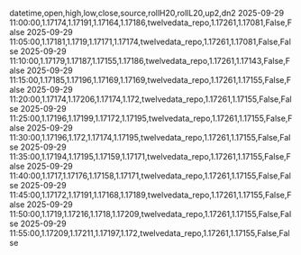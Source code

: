datetime,open,high,low,close,source,rollH20,rollL20,up2,dn2
2025-09-29 11:00:00,1.17174,1.17191,1.17164,1.17186,twelvedata_repo,1.17261,1.17081,False,False
2025-09-29 11:05:00,1.17181,1.1719,1.17171,1.17174,twelvedata_repo,1.17261,1.17081,False,False
2025-09-29 11:10:00,1.17179,1.17187,1.17155,1.17186,twelvedata_repo,1.17261,1.17143,False,False
2025-09-29 11:15:00,1.17185,1.17196,1.17169,1.17169,twelvedata_repo,1.17261,1.17155,False,False
2025-09-29 11:20:00,1.17174,1.17206,1.17174,1.172,twelvedata_repo,1.17261,1.17155,False,False
2025-09-29 11:25:00,1.17196,1.17199,1.17172,1.17195,twelvedata_repo,1.17261,1.17155,False,False
2025-09-29 11:30:00,1.17196,1.172,1.17174,1.17195,twelvedata_repo,1.17261,1.17155,False,False
2025-09-29 11:35:00,1.17194,1.17195,1.17159,1.17171,twelvedata_repo,1.17261,1.17155,False,False
2025-09-29 11:40:00,1.1717,1.17176,1.17158,1.17171,twelvedata_repo,1.17261,1.17155,False,False
2025-09-29 11:45:00,1.17172,1.17191,1.17168,1.17189,twelvedata_repo,1.17261,1.17155,False,False
2025-09-29 11:50:00,1.1719,1.17216,1.1718,1.17209,twelvedata_repo,1.17261,1.17155,False,False
2025-09-29 11:55:00,1.17209,1.17211,1.17197,1.172,twelvedata_repo,1.17261,1.17155,False,False
